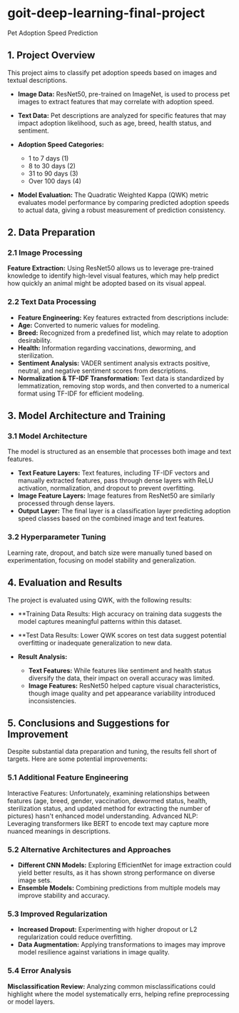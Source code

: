 # goit-deep-learning-final-project
Pet Adoption Speed Prediction

## 1. Project Overview

This project aims to classify pet adoption speeds based on images and textual descriptions.

- **Image Data:** ResNet50, pre-trained on ImageNet, is used to process pet images to extract features that may correlate with adoption speed.
- **Text Data:** Pet descriptions are analyzed for specific features that may impact adoption likelihood, such as age, breed, health status, and sentiment.
- **Adoption Speed Categories:**

  - 1 to 7 days (1)
  - 8 to 30 days (2)
  - 31 to 90 days (3)
  - Over 100 days (4)
  
- **Model Evaluation:** The Quadratic Weighted Kappa (QWK) metric evaluates model performance by comparing predicted adoption speeds to actual data, giving a robust measurement of prediction consistency.

## 2. Data Preparation

### 2.1 Image Processing

**Feature Extraction:** Using ResNet50 allows us to leverage pre-trained knowledge to identify high-level visual features, which may help predict how quickly an animal might be adopted based on its visual appeal.

### 2.2 Text Data Processing

- **Feature Engineering:** Key features extracted from descriptions include:
- **Age:** Converted to numeric values for modeling.
- **Breed:** Recognized from a predefined list, which may relate to adoption desirability.
- **Health:** Information regarding vaccinations, deworming, and sterilization.
- **Sentiment Analysis:** VADER sentiment analysis extracts positive, neutral, and negative sentiment scores from descriptions.
- **Normalization & TF-IDF Transformation:** Text data is standardized by lemmatization, removing stop words, and then converted to a numerical format using TF-IDF for efficient modeling.

## 3. Model Architecture and Training

### 3.1 Model Architecture

The model is structured as an ensemble that processes both image and text features.

- **Text Feature Layers:** Text features, including TF-IDF vectors and manually extracted features, pass through dense layers with ReLU activation, normalization, and dropout to prevent overfitting.
- **Image Feature Layers:** Image features from ResNet50 are similarly processed through dense layers.
- **Output Layer:** The final layer is a classification layer predicting adoption speed classes based on the combined image and text features.

### 3.2 Hyperparameter Tuning

Learning rate, dropout, and batch size were manually tuned based on experimentation, focusing on model stability and generalization.

## 4. Evaluation and Results

The project is evaluated using QWK, with the following results:

- **Training Data Results: High accuracy on training data suggests the model captures meaningful patterns within this dataset.
- **Test Data Results: Lower QWK scores on test data suggest potential overfitting or inadequate generalization to new data.
- **Result Analysis:**

  - **Text Features:** While features like sentiment and health status diversify the data, their impact on overall accuracy was limited.
  - **Image Features:** ResNet50 helped capture visual characteristics, though image quality and pet appearance variability introduced inconsistencies.

## 5. Conclusions and Suggestions for Improvement

Despite substantial data preparation and tuning, the results fell short of targets. Here are some potential improvements:

### 5.1 Additional Feature Engineering

Interactive Features: Unfortunately, examining relationships between features (age, breed, gender, vaccination, dewormed status, health, sterilization status, and updated method for extracting the number of pictures) hasn't enhanced model understanding.
Advanced NLP: Leveraging transformers like BERT to encode text may capture more nuanced meanings in descriptions.

### 5.2 Alternative Architectures and Approaches

- **Different CNN Models:** Exploring EfficientNet for image extraction could yield better results, as it has shown strong performance on diverse image sets.
- **Ensemble Models:** Combining predictions from multiple models may improve stability and accuracy.

### 5.3 Improved Regularization

- **Increased Dropout:** Experimenting with higher dropout or L2 regularization could reduce overfitting.
- **Data Augmentation:** Applying transformations to images may improve model resilience against variations in image quality.

### 5.4 Error Analysis

**Misclassification Review:** Analyzing common misclassifications could highlight where the model systematically errs, helping refine preprocessing or model layers.
